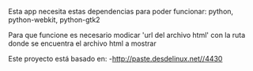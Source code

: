 Esta app necesita estas dependencias para poder funcionar: python, python-webkit, python-gtk2

Para que funcione es necesario modicar 'url del archivo html' con la ruta donde se encuentra el archivo html a mostrar

Este proyecto está basado en:
-http://paste.desdelinux.net//4430

